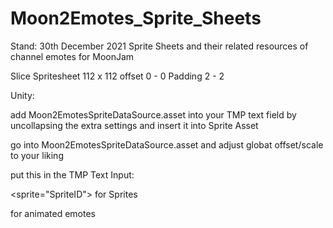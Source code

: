 # Moon2Emotes_Sprite_Sheets
Stand: 30th December 2021
Sprite Sheets and their related resources of channel emotes for MoonJam 


Slice Spritesheet 112 x 112 offset 0 - 0 Padding 2 - 2


Unity:

add Moon2EmotesSpriteDataSource.asset into your TMP text field by uncollapsing the extra settings and insert it into Sprite Asset

go into Moon2EmotesSpriteDataSource.asset and adjust globat offset/scale to your liking



put this in the TMP Text Input:

<sprite="SpriteID"> for Sprites

<sprite anim="First spriteID,lastSpriteID,FPS"> for animated emotes
